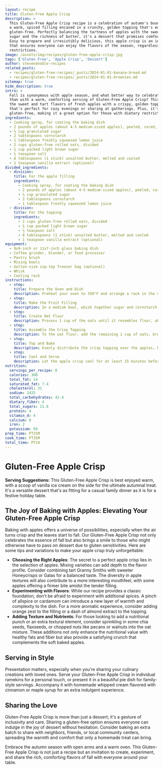 ```yaml
---
layout: recipe
title: Gluten-Free Apple Crisp
description: >
  This Gluten-Free Apple Crisp recipe is a celebration of autumn's bounty, offering
  a warm, spiced filling encased in a crunchy, golden topping that's entirely
  gluten-free. Perfectly balancing the tartness of apples with the sweetness of brown
  sugar and the richness of butter, it's a dessert that promises comfort in every bite.
  Easy to prepare and irresistibly delicious, this apple crisp is an inclusive treat
  that ensures everyone can enjoy the flavors of the season, regardless of dietary
  restrictions.
image: /assets/img/recipes/gluten-free-apple-crisp.jpg
tags: ['Gluten Free', 'Apple Crisp', 'Dessert']
author: stevendnoble-recipes
related_posts:
  - recipes/gluten-free-recipes/_posts/2024-01-01-banana-bread.md
  - recipes/gluten-free-recipes/_posts/2024-01-01-brownies.md
sitemap: true
hide_description: true
intro: >
  Fall is synonymous with apple season, and what better way to celebrate the harvest
  than with a warm, comforting serving of Gluten-Free Apple Crisp? This recipe combines
  the sweet and tart flavors of fresh apples with a crispy, golden topping for a dessert
  that's perfect for cozy evenings or sharing at gatherings. Plus, it's entirely
  gluten-free, making it a great option for those with dietary restrictions.
ingredients:
  - Cooking spray, for coating the baking dish
  - 2 pounds of apples (about 4-5 medium-sized apples), peeled, cored, and chopped
  - ½ cup granulated sugar
  - 2 tablespoons cornstarch
  - 1 tablespoon freshly squeezed lemon juice
  - 2 cups gluten-free rolled oats, divided
  - ¾ cup packed light brown sugar
  - ½ teaspoon salt
  - 8 tablespoons (1 stick) unsalted butter, melted and cooled
  - 1 teaspoon vanilla extract (optional)
divided_ingredients:
  - division:
    title: For the apple filling
    ingredients:
      - Cooking spray, for coating the baking dish
      - 2 pounds of apples (about 4-5 medium-sized apples), peeled, cored, and chopped
      - ½ cup granulated sugar
      - 2 tablespoons cornstarch
      - 1 tablespoon freshly squeezed lemon juice
  - division:
    title: For the topping
    ingredients:
      - 2 cups gluten-free rolled oats, divided
      - ¾ cup packed light brown sugar
      - ½ teaspoon salt
      - 8 tablespoons (1 stick) unsalted butter, melted and cooled
      - 1 teaspoon vanilla extract (optional)
equipment:
  - 9x9-inch or 11x7-inch glass baking dish
  - Coffee grinder, blender, or food processor
  - Pastry brush
  - Mixing bowls
  - Gallon-size zip-top freezer bag (optional)
  - Whisk
  - Cooling rack
instructions:
  - step:
    title: Prepare the Oven and Dish
    description: Preheat your oven to 350°F and arrange a rack in the middle. Coat your glass baking dish with butter.
  - step:
    title: Make the Fruit Filling
    description: In a medium bowl, whisk together sugar and cornstarch until lump-free. Add the chopped apples and lemon juice, toss gently to coat, then transfer to the prepared baking dish.
  - step:
    title: Create Oat Flour
    description: Process 1 cup of the oats until it resembles flour, about 3 minutes. Transfer to a large bowl.
  - step:
    title: Assemble the Crisp Topping
    description: To the oat flour, add the remaining 1 cup of oats, brown sugar, and salt; stir to combine. Drizzle in melted butter and vanilla, stirring until the mixture clumps together.
  - step:
    title: Top and Bake
    description: Evenly distribute the crisp topping over the apples, keeping the clumps intact. Bake for 30 to 35 minutes, until the topping is golden and the apple juices bubble.
  - step:
    title: Cool and Serve
    description: Let the apple crisp cool for at least 15 minutes before serving. For transport, allow it to cool completely to set the filling.
nutrition:
  servings_per_recipe: 8
  calories: 300
  total_fat: 14
  saturated_fat: 7.4
  cholesterol: 31
  sodium: 2425
  total_carbohydrates: 42.4
  dietary_fiber: 4
  total_sugars: 21.6
  protein: 4
  vitamin_d: 4
  calcium: 8
  iron: 2
  potassium: 69
prep_time: PT25M
cook_time: PT35M
total_time: PT1H
---
```


# Gluten-Free Apple Crisp

**Serving Suggestions:** This Gluten-Free Apple Crisp is best enjoyed warm, with a scoop of vanilla ice cream on the side for the ultimate autumnal treat. It's a versatile dessert that's as fitting for a casual family dinner as it is for a festive holiday table.

## The Joy of Baking with Apples: Elevating Your Gluten-Free Apple Crisp

Baking with apples offers a universe of possibilities, especially when the air turns crisp and the leaves start to fall. Our Gluten-Free Apple Crisp not only celebrates the essence of fall but also brings a smile to those who might otherwise have to pass on dessert due to gluten sensitivities. Here are some tips and variations to make your apple crisp truly unforgettable:

* **Choosing the Right Apples**: The secret to a perfect apple crisp lies in the selection of apples. Mixing varieties can add depth to the flavor profile. Consider combining tart Granny Smiths with sweeter Honeycrisps or Galas for a balanced taste. The diversity in apple textures will also contribute to a more interesting mouthfeel, with some apples offering a firmer bite amidst the tender filling.
* **Experimenting with Flavors**: While our recipe provides a classic foundation, don't be afraid to experiment with additional spices. A pinch of allspice or cardamom can introduce a new layer of warmth and complexity to the dish. For a more aromatic experience, consider adding orange zest to the filling or a dash of almond extract to the topping.
* **Adding Texture and Nutrients**: For those looking to add a nutritional punch or an extra textural element, consider sprinkling in some chia seeds, flaxseeds, or chopped nuts like pecans or walnuts into the oat mixture. These additions not only enhance the nutritional value with healthy fats and fiber but also provide a satisfying crunch that complements the soft baked apples.

## Serving in Style

Presentation matters, especially when you’re sharing your culinary creations with loved ones. Serve your Gluten-Free Apple Crisp in individual ramekins for a personal touch, or present it in a beautiful pie dish for family-style servings. Accompany it with homemade whipped cream flavored with cinnamon or maple syrup for an extra indulgent experience.

## Sharing the Love

Gluten-Free Apple Crisp is more than just a dessert; it's a gesture of inclusivity and care. Sharing a gluten-free option ensures everyone can indulge in the joy of dessert without hesitation. Consider baking an extra batch to share with neighbors, friends, or local community centers, spreading the warmth and comfort that only a homemade treat can bring.

Embrace the autumn season with open arms and a warm oven. This Gluten-Free Apple Crisp is not just a recipe but an invitation to create, experiment, and share the rich, comforting flavors of fall with everyone around your table.
